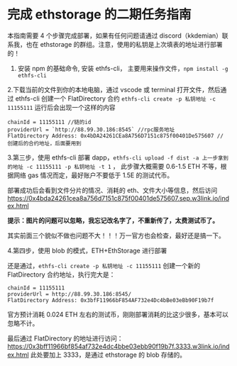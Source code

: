 # 完成 ethstorage 的二期任务指南

本指南需要 4 个步骤完成部署，如果有任何问题请通过 discord（kkdemian）联系我，也在 ethstorage 的群组。注意，使用的私钥是上次填表的地址进行部署的！

1. 安装 npm 的基础命令, 安装 ethfs-cli， 主要用来操作文件，`npm install -g ethfs-cli`

2.下载当前的文件到你的本地电脑，通过 vscode 或 terminal 打开文件，然后通过 ethfs-cli 创建一个 FlatDirectory 合约 `ethfs-cli create -p 私钥地址 -c 11155111`
运行后会出现一个这样的内容

```
chainId = 11155111 //链的id
providerUrl = `http://88.99.30.186:8545` //rpc服务地址
FlatDirectory Address: 0x4bDA24261CEa8A756D7151c875f00401De575607 // 创建后的合约地址，后面要用到
```

3.第三步，使用 ethfs-cli 部署 dapp，`ethfs-cli upload -f dist -a 上一步拿到的地址 -c 11155111 -p 私钥地址 -t 1` ， 此步骤大概需要 0.6-1.5 ETH 不等，根据网络 gas 情况而定，最好账户不要低于 1.5E 的测试代币。

部署成功后会看到文件分片的情况、消耗的 eth、文件大小等信息，然后访问 <https://0x4bda24261cea8a756d7151c875f00401de575607.sep.w3link.io/index.html>

**提示：图片的问题可以忽略，我忘记改名字了，不重新传了，太费测试币了。**

其实前面三个貌似不做也问题不大！！！万一官方也会检查，最好还是搞一下。

4.第四步，使用 blob 的模式，ETH+EthStorage 进行部署

还是通过，`ethfs-cli create -p 私钥地址 -c 11155111` 创建一个新的 FlatDirectory 合约地址，执行完大是：

```
chainId = 11155111
providerUrl = http://88.99.30.186:8545/
FlatDirectory Address: 0x3bfF11966bF854AF732e4Dc4bBe03eBb90F19b7f
```

官方预计消耗 0.024 ETH 左右的测试币，刚刚部署消耗的比这少很多，基本可以忽略不计。

最后通过 FlatDirectory 的地址进行访问：<https://0x3bff11966bf854af732e4dc4bbe03ebb90f19b7f.3333.w3link.io/index.html> 此处要加上 3333，是通过 ethstorage 的 blob 存储的。
